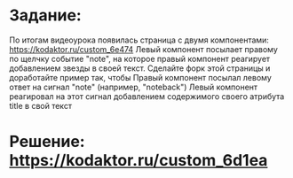 # Задание:
По итогам видеоурока появилась страница с двумя компонентами: https://kodaktor.ru/custom_6e474
Левый компонент посылает правому по щелчку событие "note", на которое правый компонент реагирует добавлением звезды в своей текст. 
Сделайте форк этой страницы и доработайте пример так, чтобы
Правый компонент посылал левому ответ на сигнал "note" (например, "noteback")
Левый компонент реагировал на этот сигнал добавлением содержимого своего атрибута title в свой текст

# Решение: https://kodaktor.ru/custom_6d1ea
